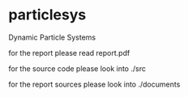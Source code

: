 particlesys
===========

Dynamic Particle Systems

for the report please read report.pdf

for the source code please look into ./src

for the report sources please look into ./documents
